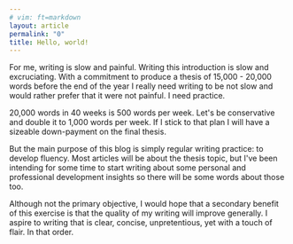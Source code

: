 ```yaml
---
# vim: ft=markdown
layout: article
permalink: "0"
title: Hello, world!
---
```


For me, writing is slow and painful.  Writing this introduction is slow
and excruciating.  With a commitment to produce a thesis of 15,000 -
20,000 words before the end of the year I really need writing to be not
slow and would rather prefer that it were not painful.  I need practice.

20,000 words in 40 weeks is 500 words per week.  Let's be conservative
and double it to 1,000 words per week.  If I stick to that plan I will
have a sizeable down-payment on the final thesis.

But the main purpose of this blog is simply regular writing practice: to
develop fluency.  Most articles will be about the thesis topic, but I've
been intending for some time to start writing about some personal and
professional development insights so there will be some words about
those too.

Although not the primary objective, I would hope that a secondary
benefit of this exercise is that the quality of my writing will improve
generally.  I aspire to writing that is clear, concise, unpretentious,
yet with a touch of flair.  In that order.

